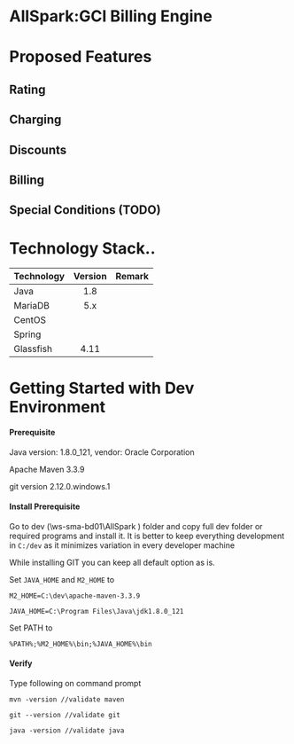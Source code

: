 AllSpark:GCI Billing Engine
==========================

# Proposed Features

## Rating

## Charging

## Discounts

## Billing 

## Special Conditions (TODO)



# Technology Stack..



| Technology   	|      Version      	|  Remark 	|
|----------	|:-------------:	|------:	|
| Java 	|  1.8 	| 	|
| MariaDB 	|    5.x   	|    	|
| CentOS 	|  	|   	|
| Spring 	|  	|   	|
| Glassfish 	|  4.11	|   	|

# Getting Started with Dev Environment

#### Prerequisite

Java version: 1.8.0_121, vendor: Oracle Corporation

Apache Maven 3.3.9

git version 2.12.0.windows.1

#### Install Prerequisite

Go to dev (\\ws-sma-bd01\AllSpark ) folder and copy full dev folder or required programs and install it. It is better to keep everything development in `C:/dev` as it minimizes variation in every developer machine

While installing GIT you can keep all default option as is.

Set `JAVA_HOME` and `M2_HOME` to 

	M2_HOME=C:\dev\apache-maven-3.3.9

	JAVA_HOME=C:\Program Files\Java\jdk1.8.0_121

Set PATH to 

	%PATH%;%M2_HOME%\bin;%JAVA_HOME%\bin


#### Verify

Type following on command prompt


	mvn -version //validate maven

	git --version //validate git
	
	java -version //validate java


